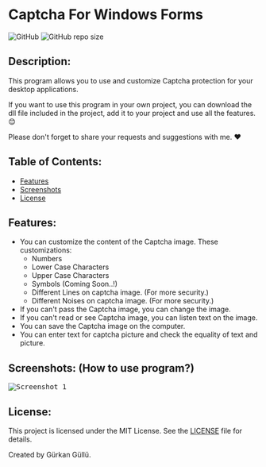 # Captcha For Windows Forms

![GitHub](https://img.shields.io/github/license/gurkangullu/Captcha-For-Windows-Forms.svg)   ![GitHub repo size](https://img.shields.io/github/repo-size/gurkangullu/Captcha-For-Windows-Forms.svg)

## Description:
This program allows you to use and customize Captcha protection for your desktop applications.

If you want to use this program in your own project, you can download the dll file included in the project, add it to your project and use all the features. :blush:

Please don't forget to share your requests and suggestions with me. :heart:

## Table of Contents:
- [Features](#features)
- [Screenshots](#screenshots-how-to-use-program)
- [License](#license)

## Features:
- You can customize the content of the Captcha image. These customizations:
	- Numbers
	- Lower Case Characters
	- Upper Case Characters
	- Symbols (Coming Soon..!)
	- Different Lines on captcha image. (For more security.)
	- Different Noises on captcha image. (For more security.)
- If you can't pass the Captcha image, you can change the image.
- If you can't read or see Captcha image, you can listen text on the image.
- You can save the Captcha image on the computer.
- You can enter text for captcha picture and check the equality of text and picture.

## Screenshots: (How to use program?)
<kbd>![Screenshot_1](https://github.com/gurkangullu/Captcha-For-Windows-Forms/blob/master/CaptchaForWinForms/Screenshots/HowUseCaptchaForWinForms.gif)</kbd>

## License:
This project is licensed under the MIT License. See the [LICENSE](../master/LICENSE) file for details.

Created by Gürkan Güllü.
